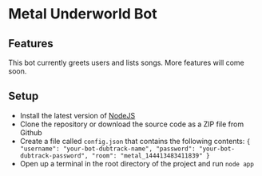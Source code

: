 # Metal Underworld Bot #

## Features ##

This bot currently greets users and lists songs.
More features will come soon.

## Setup ##

- Install the latest version of [NodeJS](https://nodejs.org/en/)
- Clone the repository or download the source code as a ZIP file from Github
- Create a file called `config.json` that contains the following contents: `{ "username": "your-bot-dubtrack-name", "password": "your-bot-dubtrack-password", "room": "metal_144413483411839" }`
- Open up a terminal in the root directory of the project and run `node app`
